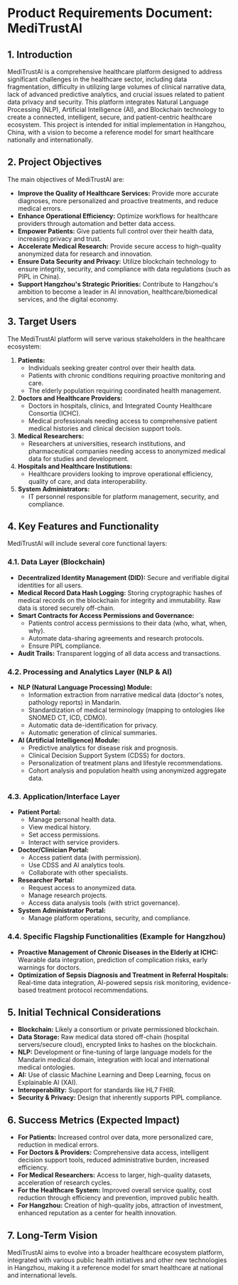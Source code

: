 # **Product Requirements Document: MediTrustAl**

## **1. Introduction**

MediTrustAl is a comprehensive healthcare platform designed to address significant challenges in the healthcare sector, including data fragmentation, difficulty in utilizing large volumes of clinical narrative data, lack of advanced predictive analytics, and crucial issues related to patient data privacy and security. This platform integrates Natural Language Processing (NLP), Artificial Intelligence (AI), and Blockchain technology to create a connected, intelligent, secure, and patient-centric healthcare ecosystem. This project is intended for initial implementation in Hangzhou, China, with a vision to become a reference model for smart healthcare nationally and internationally.

## **2. Project Objectives**

The main objectives of MediTrustAl are:

* **Improve the Quality of Healthcare Services:** Provide more accurate diagnoses, more personalized and proactive treatments, and reduce medical errors.
* **Enhance Operational Efficiency:** Optimize workflows for healthcare providers through automation and better data access.
* **Empower Patients:** Give patients full control over their health data, increasing privacy and trust.
* **Accelerate Medical Research:** Provide secure access to high-quality anonymized data for research and innovation.
* **Ensure Data Security and Privacy:** Utilize blockchain technology to ensure integrity, security, and compliance with data regulations (such as PIPL in China).
* **Support Hangzhou's Strategic Priorities:** Contribute to Hangzhou's ambition to become a leader in AI innovation, healthcare/biomedical services, and the digital economy.

## **3. Target Users**

The MediTrustAl platform will serve various stakeholders in the healthcare ecosystem:

1. **Patients:**
   * Individuals seeking greater control over their health data.
   * Patients with chronic conditions requiring proactive monitoring and care.
   * The elderly population requiring coordinated health management.
2. **Doctors and Healthcare Providers:**
   * Doctors in hospitals, clinics, and Integrated County Healthcare Consortia (ICHC).
   * Medical professionals needing access to comprehensive patient medical histories and clinical decision support tools.
3. **Medical Researchers:**
   * Researchers at universities, research institutions, and pharmaceutical companies needing access to anonymized medical data for studies and development.
4. **Hospitals and Healthcare Institutions:**
   * Healthcare providers looking to improve operational efficiency, quality of care, and data interoperability.
5. **System Administrators:**
   * IT personnel responsible for platform management, security, and compliance.

## **4. Key Features and Functionality**

MediTrustAl will include several core functional layers:

### **4.1. Data Layer (Blockchain)**

* **Decentralized Identity Management (DID):** Secure and verifiable digital identities for all users.
* **Medical Record Data Hash Logging:** Storing cryptographic hashes of medical records on the blockchain for integrity and immutability. Raw data is stored securely off-chain.
* **Smart Contracts for Access Permissions and Governance:**
  * Patients control access permissions to their data (who, what, when, why).
  * Automate data-sharing agreements and research protocols.
  * Ensure PIPL compliance.
* **Audit Trails:** Transparent logging of all data access and transactions.

### **4.2. Processing and Analytics Layer (NLP & AI)**

* **NLP (Natural Language Processing) Module:**
  * Information extraction from narrative medical data (doctor's notes, pathology reports) in Mandarin.
  * Standardization of medical terminology (mapping to ontologies like SNOMED CT, ICD, CDMO).
  * Automatic data de-identification for privacy.
  * Automatic generation of clinical summaries.
* **AI (Artificial Intelligence) Module:**
  * Predictive analytics for disease risk and prognosis.
  * Clinical Decision Support System (CDSS) for doctors.
  * Personalization of treatment plans and lifestyle recommendations.
  * Cohort analysis and population health using anonymized aggregate data.

### **4.3. Application/Interface Layer**

* **Patient Portal:**
  * Manage personal health data.
  * View medical history.
  * Set access permissions.
  * Interact with service providers.
* **Doctor/Clinician Portal:**
  * Access patient data (with permission).
  * Use CDSS and AI analytics tools.
  * Collaborate with other specialists.
* **Researcher Portal:**
  * Request access to anonymized data.
  * Manage research projects.
  * Access data analysis tools (with strict governance).
* **System Administrator Portal:**
  * Manage platform operations, security, and compliance.

### **4.4. Specific Flagship Functionalities (Example for Hangzhou)**

* **Proactive Management of Chronic Diseases in the Elderly at ICHC:** Wearable data integration, prediction of complication risks, early warnings for doctors.
* **Optimization of Sepsis Diagnosis and Treatment in Referral Hospitals:** Real-time data integration, AI-powered sepsis risk monitoring, evidence-based treatment protocol recommendations.

## **5. Initial Technical Considerations**

* **Blockchain:** Likely a consortium or private permissioned blockchain.
* **Data Storage:** Raw medical data stored off-chain (hospital servers/secure cloud), encrypted links to hashes on the blockchain.
* **NLP:** Development or fine-tuning of large language models for the Mandarin medical domain, integration with local and international medical ontologies.
* **AI:** Use of classic Machine Learning and Deep Learning, focus on Explainable AI (XAI).
* **Interoperability:** Support for standards like HL7 FHIR.
* **Security & Privacy:** Design that inherently supports PIPL compliance.

## **6. Success Metrics (Expected Impact)**

* **For Patients:** Increased control over data, more personalized care, reduction in medical errors.
* **For Doctors & Providers:** Comprehensive data access, intelligent decision support tools, reduced administrative burden, increased efficiency.
* **For Medical Researchers:** Access to larger, high-quality datasets, acceleration of research cycles.
* **For the Healthcare System:** Improved overall service quality, cost reduction through efficiency and prevention, improved public health.
* **For Hangzhou:** Creation of high-quality jobs, attraction of investment, enhanced reputation as a center for health innovation.

## **7. Long-Term Vision**

MediTrustAl aims to evolve into a broader healthcare ecosystem platform, integrated with various public health initiatives and other new technologies in Hangzhou, making it a reference model for smart healthcare at national and international levels.
